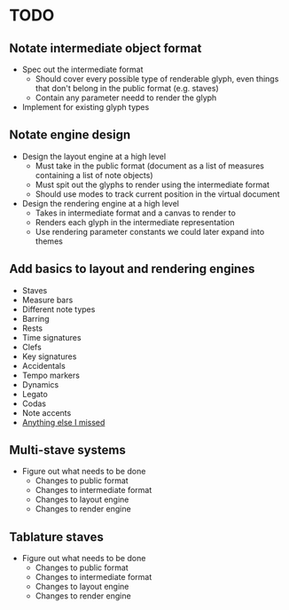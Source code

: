 
# TODO

## Notate intermediate object format

* Spec out the intermediate format
    * Should cover every possible type of renderable glyph, even things that
      don't belong in the public format (e.g. staves)
    * Contain any parameter needd to render the glyph
* Implement for existing glyph types

## Notate engine design

* Design the layout engine at a high level
    * Must take in the public format (document as a list of measures 
      containing a list of note objects)
    * Must spit out the glyphs to render using the intermediate format
    * Should use modes to track current position in the virtual document
* Design the rendering engine at a high level
    * Takes in intermediate format and a canvas to render to
    * Renders each glyph in the intermediate representation
    * Use rendering parameter constants we could later expand into themes

## Add basics to layout and rendering engines

* Staves
* Measure bars
* Different note types
* Barring
* Rests
* Time signatures
* Clefs
* Key signatures
* Accidentals
* Tempo markers
* Dynamics
* Legato
* Codas
* Note accents
* [Anything else I missed](http://en.wikipedia.org/wiki/List_of_musical_symbols)

## Multi-stave systems

* Figure out what needs to be done
    * Changes to public format
    * Changes to intermediate format
    * Changes to layout engine
    * Changes to render engine

## Tablature staves

* Figure out what needs to be done
    * Changes to public format
    * Changes to intermediate format
    * Changes to layout engine
    * Changes to render engine

